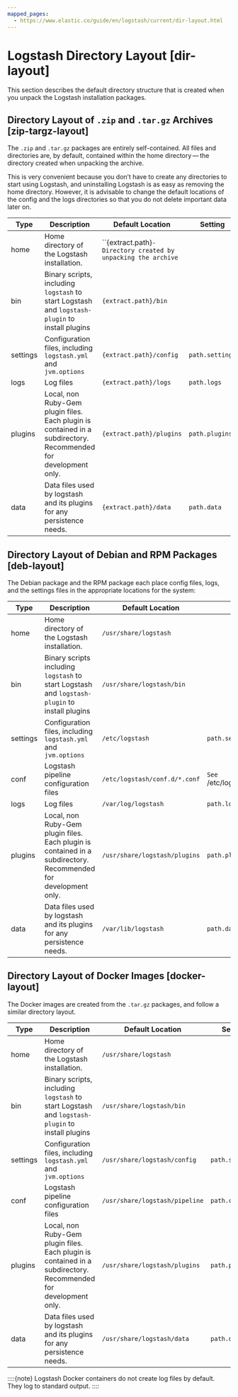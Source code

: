 ```yaml
---
mapped_pages:
  - https://www.elastic.co/guide/en/logstash/current/dir-layout.html
---
```


# Logstash Directory Layout [dir-layout]

This section describes the default directory structure that is created when you unpack the Logstash installation packages.

## Directory Layout of `.zip` and `.tar.gz` Archives [zip-targz-layout]

The `.zip` and `.tar.gz` packages are entirely self-contained. All files and directories are, by default, contained within the home directory — the directory created when unpacking the archive.

This is very convenient because you don’t have to create any directories to start using Logstash, and uninstalling Logstash is as easy as removing the home directory.  However, it is advisable to change the default locations of the config and the logs directories so that you do not delete important data later on.

| Type | Description | Default Location | Setting |
| --- | --- | --- | --- |
| home | Home directory of the Logstash installation. | ``{extract.path}`- Directory created by unpacking the archive` |  |
| bin | Binary scripts, including `logstash` to start Logstash    and `logstash-plugin` to install plugins | ``{extract.path}/bin`` |  |
| settings | Configuration files, including `logstash.yml` and `jvm.options` | ``{extract.path}/config`` | ``path.settings`` |
| logs | Log files | ``{extract.path}/logs`` | ``path.logs`` |
| plugins | Local, non Ruby-Gem plugin files. Each plugin is contained in a subdirectory. Recommended for development only. | ``{extract.path}/plugins`` | ``path.plugins`` |
| data | Data files used by logstash and its plugins for any persistence needs. | ``{extract.path}/data`` | ``path.data`` |


## Directory Layout of Debian and RPM Packages [deb-layout]

The Debian package and the RPM package each place config files, logs, and the settings files in the appropriate locations for the system:

| Type | Description | Default Location | Setting |
| --- | --- | --- | --- |
| home | Home directory of the Logstash installation. | ``/usr/share/logstash`` |  |
| bin | Binary scripts including `logstash` to start Logstash    and `logstash-plugin` to install plugins | ``/usr/share/logstash/bin`` |  |
| settings | Configuration files, including `logstash.yml` and `jvm.options` | ``/etc/logstash`` | ``path.settings`` |
| conf | Logstash pipeline configuration files | ``/etc/logstash/conf.d/*.conf`` | `See `/etc/logstash/pipelines.yml`` |
| logs | Log files | ``/var/log/logstash`` | ``path.logs`` |
| plugins | Local, non Ruby-Gem plugin files. Each plugin is contained in a subdirectory. Recommended for development only. | ``/usr/share/logstash/plugins`` | ``path.plugins`` |
| data | Data files used by logstash and its plugins for any persistence needs. | ``/var/lib/logstash`` | ``path.data`` |


## Directory Layout of Docker Images [docker-layout]

The Docker images are created from the `.tar.gz` packages, and follow a similar directory layout.

| Type | Description | Default Location | Setting |
| --- | --- | --- | --- |
| home | Home directory of the Logstash installation. | ``/usr/share/logstash`` |  |
| bin | Binary scripts, including `logstash` to start Logstash    and `logstash-plugin` to install plugins | ``/usr/share/logstash/bin`` |  |
| settings | Configuration files, including `logstash.yml` and `jvm.options` | ``/usr/share/logstash/config`` | ``path.settings`` |
| conf | Logstash pipeline configuration files | ``/usr/share/logstash/pipeline`` | ``path.config`` |
| plugins | Local, non Ruby-Gem plugin files. Each plugin is contained in a subdirectory. Recommended for development only. | ``/usr/share/logstash/plugins`` | ``path.plugins`` |
| data | Data files used by logstash and its plugins for any persistence needs. | ``/usr/share/logstash/data`` | ``path.data`` |

::::{note}
Logstash Docker containers do not create log files by default. They log to standard output.
::::



